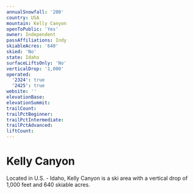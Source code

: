 ```yaml
---
annualSnowfall: '200'
country: USA
mountain: Kelly Canyon
openToPublic: 'Yes'
owner: Independent
passAffiliations: Indy
skiableAcres: '640'
skied: 'No'
state: Idaho
surfaceLiftsOnly: 'No'
verticalDrop: '1,000'
operated:
  '2324': true
  '2425': true
website: ''
elevationBase:
elevationSummit:
trailCount:
trailPctBeginner:
trailPctIntermediate:
trailPctAdvanced:
liftCount:
---
```



# Kelly Canyon

Located in U.S. - Idaho, Kelly Canyon is a ski area with a vertical drop of 1,000 feet and 640 skiable acres.
